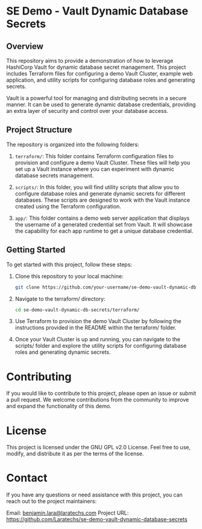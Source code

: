 # SE Demo - Vault Dynamic Database Secrets

## Overview

This repository aims to provide a demonstration of how to leverage HashiCorp Vault for dynamic database secret management. This project includes Terraform files for configuring a demo Vault Cluster, example web application, and utility scripts for configuring database roles and generating secrets.

Vault is a powerful tool for managing and distributing secrets in a secure manner. It can be used to generate dynamic database credentials, providing an extra layer of security and control over your database access.

## Project Structure

The repository is organized into the following folders:

1. `terraform/`: This folder contains Terraform configuration files to provision and configure a demo Vault Cluster. These files will help you set up a Vault instance where you can experiment with dynamic database secrets management.

2. `scripts/`: In this folder, you will find utility scripts that allow you to configure database roles and generate dynamic secrets for different databases. These scripts are designed to work with the Vault instance created using the Terraform configuration.

3. `app/`: This folder contains a demo web server application that displays the username of a generated credential set from Vault. It will showcase the capability for each app runtime to get a unique database credential.

## Getting Started

To get started with this project, follow these steps:

1. Clone this repository to your local machine:

   ```sh
   git clone https://github.com/your-username/se-demo-vault-dynamic-db-secrets.git
   ```

2. Navigate to the terraform/ directory:

    ```sh
    cd se-demo-vault-dynamic-db-secrets/terraform/
    ```

3. Use Terraform to provision the demo Vault Cluster by following the instructions provided in the README within the terraform/ folder.

4. Once your Vault Cluster is up and running, you can navigate to the scripts/ folder and explore the utility scripts for configuring database roles and generating dynamic secrets.

# Contributing

If you would like to contribute to this project, please open an issue or submit a pull request. We welcome contributions from the community to improve and expand the functionality of this demo.

# License

This project is licensed under the GNU GPL v2.0 License. Feel free to use, modify, and distribute it as per the terms of the license.

# Contact

If you have any questions or need assistance with this project, you can reach out to the project maintainers:

Email: benjamin.lara@laratechs.com
Project URL: https://github.com/Laratechs/se-demo-vault-dynamic-database-secrets
